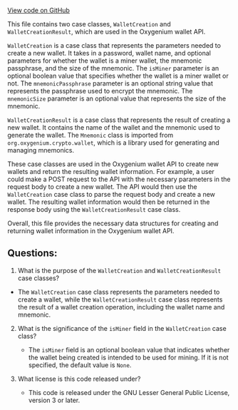 [View code on GitHub](https://github.com/oxygenium/oxygenium/wallet/src/main/scala/org/oxygenium/wallet/api/model/WalletCreation.scala)

This file contains two case classes, `WalletCreation` and `WalletCreationResult`, which are used in the Oxygenium wallet API. 

`WalletCreation` is a case class that represents the parameters needed to create a new wallet. It takes in a password, wallet name, and optional parameters for whether the wallet is a miner wallet, the mnemonic passphrase, and the size of the mnemonic. The `isMiner` parameter is an optional boolean value that specifies whether the wallet is a miner wallet or not. The `mnemonicPassphrase` parameter is an optional string value that represents the passphrase used to encrypt the mnemonic. The `mnemonicSize` parameter is an optional value that represents the size of the mnemonic. 

`WalletCreationResult` is a case class that represents the result of creating a new wallet. It contains the name of the wallet and the mnemonic used to generate the wallet. The `Mnemonic` class is imported from `org.oxygenium.crypto.wallet`, which is a library used for generating and managing mnemonics. 

These case classes are used in the Oxygenium wallet API to create new wallets and return the resulting wallet information. For example, a user could make a POST request to the API with the necessary parameters in the request body to create a new wallet. The API would then use the `WalletCreation` case class to parse the request body and create a new wallet. The resulting wallet information would then be returned in the response body using the `WalletCreationResult` case class. 

Overall, this file provides the necessary data structures for creating and returning wallet information in the Oxygenium wallet API.
## Questions: 
 1. What is the purpose of the `WalletCreation` and `WalletCreationResult` case classes?
   - The `WalletCreation` case class represents the parameters needed to create a wallet, while the `WalletCreationResult` case class represents the result of a wallet creation operation, including the wallet name and mnemonic.
   
2. What is the significance of the `isMiner` field in the `WalletCreation` case class?
   - The `isMiner` field is an optional boolean value that indicates whether the wallet being created is intended to be used for mining. If it is not specified, the default value is `None`.
   
3. What license is this code released under?
   - This code is released under the GNU Lesser General Public License, version 3 or later.